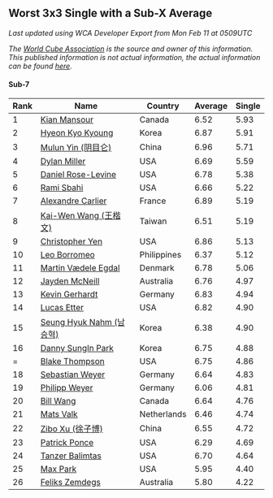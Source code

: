 ## Worst 3x3 Single with a Sub-X Average

*Last updated using WCA Developer Export from Mon Feb 11 at 0509UTC*

*The [World Cube Association](https://www.worldcubeassociation.org) is the source and owner of this information. This published information is not actual information, the actual information can be found [here](https://www.worldcubeassociation.org/results).*

#### Sub-7

|Rank|Name|Country|Average|Single|  
|--|--|--|--|--|  
|1|[Kian Mansour](https://www.worldcubeassociation.org/persons/2015MANS03)|Canada|6.52|5.93|  
|2|[Hyeon Kyo Kyoung](https://www.worldcubeassociation.org/persons/2013KYOU01)|Korea|6.87|5.91|  
|3|[Mulun Yin (阴目仑)](https://www.worldcubeassociation.org/persons/2009YINM01)|China|6.96|5.71|  
|4|[Dylan Miller](https://www.worldcubeassociation.org/persons/2015MILL01)|USA|6.69|5.59|  
|5|[Daniel Rose-Levine](https://www.worldcubeassociation.org/persons/2015ROSE01)|USA|6.78|5.38|  
|6|[Rami Sbahi](https://www.worldcubeassociation.org/persons/2011SBAH01)|USA|6.66|5.22|  
|7|[Alexandre Carlier](https://www.worldcubeassociation.org/persons/2012CARL03)|France|6.89|5.19|  
|8|[Kai-Wen Wang (王楷文)](https://www.worldcubeassociation.org/persons/2015WANG09)|Taiwan|6.51|5.19|  
|9|[Christopher Yen](https://www.worldcubeassociation.org/persons/2016YENC01)|USA|6.86|5.13|  
|10|[Leo Borromeo](https://www.worldcubeassociation.org/persons/2015BORR01)|Philippines|6.37|5.12|  
|11|[Martin Vædele Egdal](https://www.worldcubeassociation.org/persons/2013EGDA02)|Denmark|6.78|5.06|  
|12|[Jayden McNeill](https://www.worldcubeassociation.org/persons/2012MCNE01)|Australia|6.76|4.97|  
|13|[Kevin Gerhardt](https://www.worldcubeassociation.org/persons/2013GERH01)|Germany|6.83|4.94|  
|14|[Lucas Etter](https://www.worldcubeassociation.org/persons/2011ETTE01)|USA|6.82|4.90|  
|15|[Seung Hyuk Nahm (남승혁)](https://www.worldcubeassociation.org/persons/2013NAHM01)|Korea|6.38|4.90|  
|16|[Danny SungIn Park](https://www.worldcubeassociation.org/persons/2015PARK13)|Korea|6.75|4.88|  
|=|[Blake Thompson](https://www.worldcubeassociation.org/persons/2010THOM03)|USA|6.75|4.86|  
|18|[Sebastian Weyer](https://www.worldcubeassociation.org/persons/2010WEYE02)|Germany|6.64|4.83|  
|19|[Philipp Weyer](https://www.worldcubeassociation.org/persons/2010WEYE01)|Germany|6.06|4.81|  
|20|[Bill Wang](https://www.worldcubeassociation.org/persons/2010WANG68)|Canada|6.64|4.76|  
|21|[Mats Valk](https://www.worldcubeassociation.org/persons/2007VALK01)|Netherlands|6.46|4.74|  
|22|[Zibo Xu (徐子博)](https://www.worldcubeassociation.org/persons/2014XUZI01)|China|6.55|4.72|  
|23|[Patrick Ponce](https://www.worldcubeassociation.org/persons/2012PONC02)|USA|6.29|4.69|  
|24|[Tanzer Balimtas](https://www.worldcubeassociation.org/persons/2013BALI01)|USA|6.70|4.64|  
|25|[Max Park](https://www.worldcubeassociation.org/persons/2012PARK03)|USA|5.95|4.40|  
|26|[Feliks Zemdegs](https://www.worldcubeassociation.org/persons/2009ZEMD01)|Australia|5.80|4.22|  

